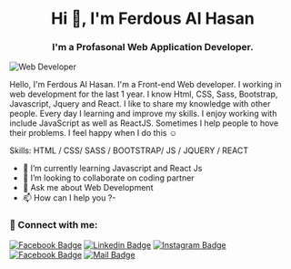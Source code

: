 <h1 align="center">Hi 👋, I'm Ferdous Al Hasan</h1>
<h3 align="center">I'm a Profasonal Web Application Developer.</h3>

![ Web Developer](https://media-exp1.licdn.com/dms/image/C5616AQFxdWiDYJCBPQ/profile-displaybackgroundimage-shrink_200_800/0/1638187615391?e=1643846400&v=beta&t=7cx3vewQgUFmGZMr1CW537rT3OKcxKVLE4TiZ_2zTAM)

Hello, I'm Ferdous Al Hasan. I'm a Front-end Web developer. I working in web development for the last 1 year. I know Html, CSS, Sass, Bootstrap, Javascript, Jquery and React.  I like to share my knowledge with other people. Every day I learning and improve my skills. I enjoy working with include  JavaScript as well as ReactJS. Sometimes I help people to hove their problems. I feel happy when I do this ☺

Skills: HTML / CSS/ SASS / BOOTSTRAP/ JS / JQUERY / REACT 

- 🌱 I’m currently learning Javascript and React Js 
- 👯 I’m looking to collaborate on  coding partner 
- 💬 Ask me about Web Development 
- 📫 How can I help you ?- 

 <h3 align="left">👋 Connect with me:</h3>

[![Facebook Badge](https://img.shields.io/badge/Facebook-1877F2?style=for-the-badge&logo=facebook&logoColor=white)](https://www.facebook.com/TheDeveloperFahim/)
[![Linkedin Badge](https://img.shields.io/badge/LinkedIn-0077B5?style=for-the-badge&logo=linkedin&logoColor=white)](https://www.linkedin.com/in/TheDeveloperFahim/)
[![Instagram Badge](https://img.shields.io/badge/Instagram-E4405F?style=for-the-badge&logo=instagram&logoColor=white)](https://www.instagram.com/TheDeveloperFahim/)
[![Facebook Badge](https://img.shields.io/badge/Facebook-1877F2?style=for-the-badge&logo=facebook&logoColor=white)](https://www.facebook.com/FerdousHasan13) 
[![Mail Badge](https://img.shields.io/badge/Gmail-D14836?style=for-the-badge&logo=gmail&logoColor=white)](coderfahim233@gmail.com)

